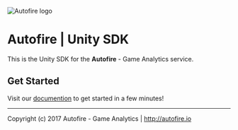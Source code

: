 ![Autofire logo](http://autofire.io/wp-content/themes/autofire/img/logo_ext.png)

# Autofire | Unity SDK

This is the Unity SDK for the **Autofire** - Game Analytics service.

## Get Started

Visit our [documention](https://autofire.io/documentation/sdk/get-started-sdk/?platform=unity) to get started in a few minutes!

---

Copyright (c) 2017 Autofire - Game Analytics | <http://autofire.io>
